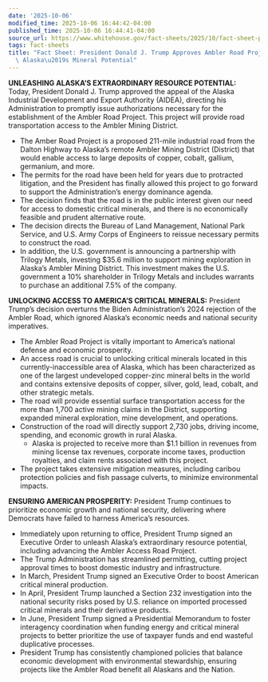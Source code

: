 ```yaml
---
date: '2025-10-06'
modified_time: 2025-10-06 16:44:42-04:00
published_time: 2025-10-06 16:44:41-04:00
source_url: https://www.whitehouse.gov/fact-sheets/2025/10/fact-sheet-president-donald-j-trump-approves-ambler-road-project-to-unlock-alaskas-mineral-potential/
tags: fact-sheets
title: "Fact Sheet: President Donald J. Trump Approves Ambler Road Project to Unlock\
  \ Alaska\u2019s Mineral Potential"
---
```

 
**UNLEASHING ALASKA’S EXTRAORDINARY RESOURCE POTENTIAL:** Today,
President Donald J. Trump approved the appeal of the Alaska Industrial
Development and Export Authority (AIDEA), directing his Administration
to promptly issue authorizations necessary for the establishment of the
Ambler Road Project. This project will provide road transportation
access to the Ambler Mining District.

-   The Amber Road Project is a proposed 211-mile industrial road from
    the Dalton Highway to Alaska’s remote Ambler Mining District
    (District) that would enable access to large deposits of copper,
    cobalt, gallium, germanium, and more.
-   The permits for the road have been held for years due to protracted
    litigation, and the President has finally allowed this project to go
    forward to support the Administration’s energy dominance agenda.
-   The decision finds that the road is in the public interest given our
    need for access to domestic critical minerals, and there is no
    economically feasible and prudent alternative route.
-   The decision directs the Bureau of Land Management, National Park
    Service, and U.S. Army Corps of Engineers to reissue necessary
    permits to construct the road.
-   In addition, the U.S. government is announcing a partnership with
    Trilogy Metals, investing $35.6 million to support mining
    exploration in Alaska’s Ambler Mining District. This investment
    makes the U.S. government a 10% shareholder in Trilogy Metals and
    includes warrants to purchase an additional 7.5% of the company.

**UNLOCKING ACCESS TO AMERICA’S CRITICAL MINERALS:** President Trump’s
decision overturns the Biden Administration’s 2024 rejection of the
Ambler Road, which ignored Alaska’s economic needs and national security
imperatives.

-   The Ambler Road Project is vitally important to America’s national
    defense and economic prosperity.
-   An access road is crucial to unlocking critical minerals located in
    this currently-inaccessible area of Alaska, which has been
    characterized as one of the largest undeveloped copper-zinc mineral
    belts in the world and contains extensive deposits of copper,
    silver, gold, lead, cobalt, and other strategic metals.
-   The road will provide essential surface transportation access for
    the more than 1,700 active mining claims in the District, supporting
    expanded mineral exploration, mine development, and operations.
-   Construction of the road will directly support 2,730 jobs, driving
    income, spending, and economic growth in rural Alaska.
    -   Alaska is projected to receive more than $1.1 billion in
        revenues from mining license tax revenues, corporate income
        taxes, production royalties, and claim rents associated with
        this project.
-   The project takes extensive mitigation measures, including caribou
    protection policies and fish passage culverts, to minimize
    environmental impacts.

**ENSURING AMERICAN PROSPERITY:** President Trump continues to
prioritize economic growth and national security, delivering where
Democrats have failed to harness America’s resources.

-   Immediately upon returning to office, President Trump signed an
    Executive Order to unleash Alaska’s extraordinary resource
    potential, including advancing the Ambler Access Road Project.
-   The Trump Administration has streamlined permitting, cutting project
    approval times to boost domestic industry and infrastructure.
-   In March, President Trump signed an Executive Order to boost
    American critical mineral production.
-   In April, President Trump launched a Section 232 investigation into
    the national security risks posed by U.S. reliance on imported
    processed critical minerals and their derivative products.
-   In June, President Trump signed a Presidential Memorandum to foster
    interagency coordination when funding energy and critical mineral
    projects to better prioritize the use of taxpayer funds and end
    wasteful duplicative processes.
-   President Trump has consistently championed policies that balance
    economic development with environmental stewardship, ensuring
    projects like the Ambler Road benefit all Alaskans and the Nation.
